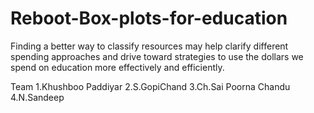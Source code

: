 # Reboot-Box-plots-for-education
Finding a better way to classify resources may help clarify different spending approaches and drive toward strategies to use the dollars we spend on education more effectively and efficiently.


Team 
1.Khushboo Paddiyar
2.S.GopiChand
3.Ch.Sai Poorna Chandu
4.N.Sandeep                       
